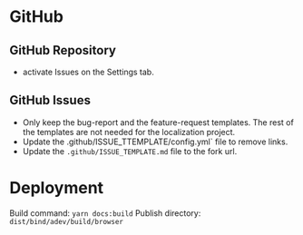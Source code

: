 # GitHub

## GitHub Repository

- activate Issues on the Settings tab.


## GitHub Issues

- Only keep the bug-report and the feature-request templates. The rest of the templates are not needed for the localization project.
- Update the .github/ISSUE_TTEMPLATE/config.yml` file to remove links.
- Update the `.github/ISSUE_TEMPLATE.md` file to the fork url.


# Deployment

Build command: `yarn docs:build`
Publish directory: `dist/bind/adev/build/browser`